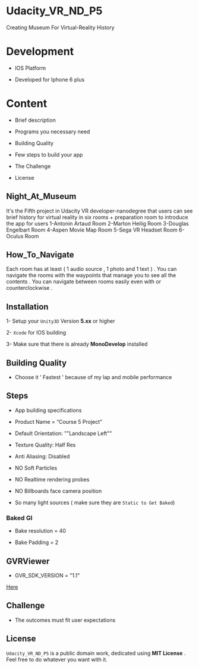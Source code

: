 # Udacity_VR_ND_P5

Creating Museum For Virtual-Reality History

# Development 

* IOS Platform 

* Developed for Iphone 6 plus 

# Content

* Brief description

* Programs you necessary need 

* Building Quality 

* Few steps to build your app

* The Challenge 

* License

## Night_At_Museum

It's the Fifth project in Udacity VR developer-nanodegree that users can see brief history for virtual reality in six rooms + preparation room to introduce the app for users
1-Antonin Artaud Room
2-Marton Heilig Room
3-Douglas Engelbart Room
4-Aspen Movie Map Room
5-Sega VR Headset Room
6-Oculus Room

## How_To_Navigate

Each room has at least ( 1 audio source , 1 photo and 1 text ) .
You can navigate the rooms with the waypoints that manage you to see all the contents .
You can navigate between rooms easily even with or counterclockwise .

## Installation 

1- Setup your `Unity3D` Version **5.xx** or higher

2- `Xcode` for IOS building

3- Make sure that there is already **MonoDevelop** installed 


## Building Quality 

* Choose it ' Fastest '  because of my lap and mobile performance 

## Steps

* App building specifications 
 
* Product Name = “Course 5 Project”

* Default Orientation: ""Landscape Left""

* Texture Quality: Half Res

* Anti Aliasing: Disabled

* NO Soft Particles

* NO Realtime rendering probes

* NO Billboards face camera position

* So many light sources ( make sure they are `Static to Get Baked`)

### Baked GI 

* Bake resolution = 40

* Bake Padding = 2 

## GVRViewer

* GVR_SDK_VERSION = "1.1"
 
[Here](https://developers.google.com/vr/android/reference/com/google/vr/sdk/base/GvrView)
 
## Challenge 

* The outcomes must fit user expectations 

## License

`Udacity_VR_ND_P5` is a public domain work, dedicated using **MIT License** . Feel free to do whatever you want with it.
